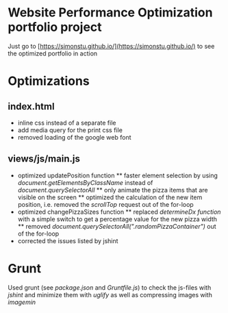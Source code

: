 # Website Performance Optimization portfolio project

Just go to [https://simonstu.github.io/](https://simonstu.github.io/) to see the optimized portfolio in action

# Optimizations

## index.html
* inline css instead of a separate file
* add media query for the print css file
* removed loading of the google web font

## views/js/main.js
* optimized updatePosition function
** faster element selection by using _document.getElementsByClassName_ instead of _document.querySelectorAll_
** only animate the pizza items that are visible on the screen
** optimized the calculation of the new item position, i.e. removed the _scrollTop_ request out of the for-loop
* optimized changePizzaSizes function
** replaced _determineDx function_ with a simple switch to get a percentage value for the new pizza width
** removed _document.querySelectorAll(".randomPizzaContainer")_ out of the for-loop
* corrected the issues listed by jshint

# Grunt
Used grunt (see _package.json_ and _Gruntfile.js_) to check the js-files with _jshint_ and minimize them with _uglify_ as well as compressing images with _imagemin_